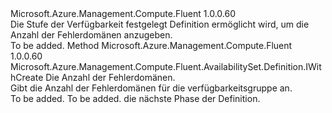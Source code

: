 <Type Name="IWithFaultDomainCount" FullName="Microsoft.Azure.Management.Compute.Fluent.AvailabilitySet.Definition.IWithFaultDomainCount">
  <TypeSignature Language="C#" Value="public interface IWithFaultDomainCount" />
  <TypeSignature Language="ILAsm" Value=".class public interface auto ansi abstract IWithFaultDomainCount" />
  <TypeSignature Language="DocId" Value="T:Microsoft.Azure.Management.Compute.Fluent.AvailabilitySet.Definition.IWithFaultDomainCount" />
  <TypeSignature Language="VB.NET" Value="Public Interface IWithFaultDomainCount" />
  <TypeSignature Language="F#" Value="type IWithFaultDomainCount = interface" />
  <AssemblyInfo>
    <AssemblyName>Microsoft.Azure.Management.Compute.Fluent</AssemblyName>
    <AssemblyVersion>1.0.0.60</AssemblyVersion>
  </AssemblyInfo>
  <Interfaces />
  <Docs>
    <summary>
            Die Stufe der Verfügbarkeit festgelegt Definition ermöglicht wird, um die Anzahl der Fehlerdomänen anzugeben.
            </summary>
    <remarks>To be added.</remarks>
  </Docs>
  <Members>
    <Member MemberName="WithFaultDomainCount">
      <MemberSignature Language="C#" Value="public Microsoft.Azure.Management.Compute.Fluent.AvailabilitySet.Definition.IWithCreate WithFaultDomainCount (int faultDomainCount);" />
      <MemberSignature Language="ILAsm" Value=".method public hidebysig newslot virtual instance class Microsoft.Azure.Management.Compute.Fluent.AvailabilitySet.Definition.IWithCreate WithFaultDomainCount(int32 faultDomainCount) cil managed" />
      <MemberSignature Language="DocId" Value="M:Microsoft.Azure.Management.Compute.Fluent.AvailabilitySet.Definition.IWithFaultDomainCount.WithFaultDomainCount(System.Int32)" />
      <MemberSignature Language="VB.NET" Value="Public Function WithFaultDomainCount (faultDomainCount As Integer) As IWithCreate" />
      <MemberSignature Language="F#" Value="abstract member WithFaultDomainCount : int -&gt; Microsoft.Azure.Management.Compute.Fluent.AvailabilitySet.Definition.IWithCreate" Usage="iWithFaultDomainCount.WithFaultDomainCount faultDomainCount" />
      <MemberType>Method</MemberType>
      <AssemblyInfo>
        <AssemblyName>Microsoft.Azure.Management.Compute.Fluent</AssemblyName>
        <AssemblyVersion>1.0.0.60</AssemblyVersion>
      </AssemblyInfo>
      <ReturnValue>
        <ReturnType>Microsoft.Azure.Management.Compute.Fluent.AvailabilitySet.Definition.IWithCreate</ReturnType>
      </ReturnValue>
      <Parameters>
        <Parameter Name="faultDomainCount" Type="System.Int32" />
      </Parameters>
      <Docs>
        <param name="faultDomainCount">Die Anzahl der Fehlerdomänen.</param>
        <summary>
            Gibt die Anzahl der Fehlerdomänen für die verfügbarkeitsgruppe an.
            </summary>
        <returns>To be added.</returns>
        <remarks>To be added.</remarks>
        <return>die nächste Phase der Definition.</return>
      </Docs>
    </Member>
  </Members>
</Type>